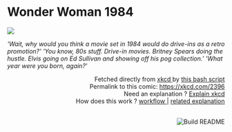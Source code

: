 # <b>Wonder Woman 1984</b>

[![](https://imgs.xkcd.com/comics/wonder_woman_1984.png)](https://xkcd.com/2396)

<i>&#39;Wait, why would you think a movie set in 1984 would do drive-ins as a retro promotion?&#39; &#39;You know, 80s stuff. Drive-in movies. Britney Spears doing the hustle. Elvis going on Ed Sullivan and showing off his pog collection.&#39; &#39;What year were you born, again?&#39;</i>

<div align="right">
  Fetched directly from
  <a href="https://xkcd.com">
    xkcd
  </a>
  by
  <a href="https://github.com/Vanille-N/Vanille-N/blob/master/fetch">
    this bash script
  </a>
</div>
<div align="right">
  Permalink to this comic:
  <a href="https://xkcd.com/2396">
    https://xkcd.com/2396
  </a>
</div>
<div align="right">
  Need an explanation ?
  <a href="https://www.explainxkcd.com/wiki/index.php/2396">
    Explain xkcd
  </a>
</div>
<div align="right">
  How does this work ?
  <a href="https://github.com/Vanille-N/Vanille-N/blob/master/.github/workflows/build.yml">
    workflow
  </a>
  |
  <a href="https://simonwillison.net/2020/Jul/10/self-updating-profile-readme/">
    related explanation
  </a>
</div><br>

<a href="https://github.com/Vanille-N/Vanille-N/actions"><img src="https://github.com/Vanille-N/Vanille-N/workflows/Build%20README/badge.svg" align="right" alt="Build README"></a>
